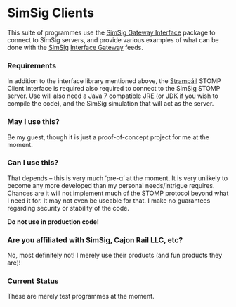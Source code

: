 # SimSig Clients #

This suite of programmes use the [SimSig Gateway Interface](https://github.com/Gwasanaethau/SimSigGatewayInterface) package to connect to SimSig servers, and provide various examples of what can be done with the [SimSig](www.simsig.co.uk) [Interface Gateway](http://www.simsig.co.uk/dokuwiki/doku.php?id=usertrack:interface_gateway) feeds.

### Requirements ###

In addition to the interface library mentioned above, the [Strampáil](https://github.com/Gwasanaethau/Stramp-il) STOMP Client Interface is required also required to connect to the SimSig STOMP server. Use will also need a Java 7 compatible JRE (or JDK if you wish to compile the code), and the SimSig simulation that will act as the server.

### May I use this? ###

Be my guest, though it is just a proof-of-concept project for me at the moment.

### Can I use this? ###

That depends – this is very much ‘pre-α’ at the moment. It is very unlikely to become any more developed than my personal needs/intrigue requires. Chances are it will not implement much of the STOMP protocol beyond what I need it for. It may not even be useable for that. I make no guarantees regarding security or stability of the code.

**Do not use in production code!**

### Are you affiliated with SimSig, Cajon Rail LLC, etc? ###

No, most definitely not! I merely use their products (and fun products they are)!

### Current Status ###

These are merely test programmes at the moment.

